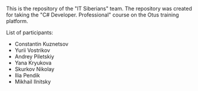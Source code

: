 This is the repository of the "IT Siberians" team.
The repository was created for taking the "C# Developer. Professional" course on the Otus training platform.

List of participants:
- Constantin Kuznetsov
- Yurii Vostrikov
- Andrey Piletskiy
- Yana Kryukova
- Skurkov Nikolay
- Ilia Pendik
- Mikhail Ilnitsky
